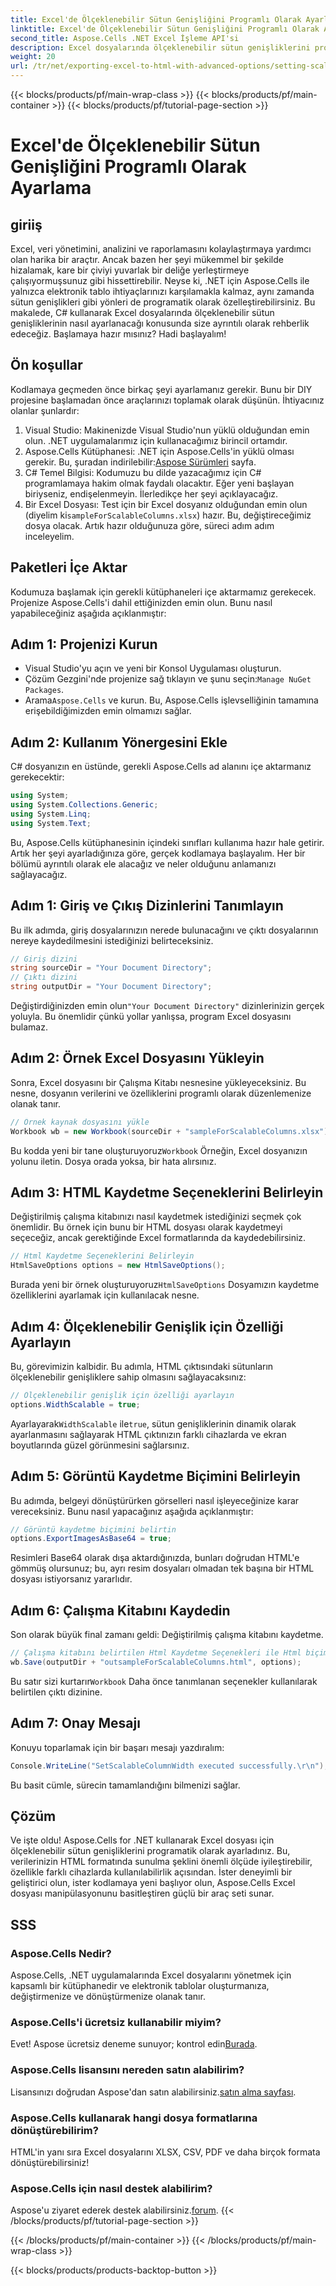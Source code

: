 ```yaml
---
title: Excel'de Ölçeklenebilir Sütun Genişliğini Programlı Olarak Ayarlama
linktitle: Excel'de Ölçeklenebilir Sütun Genişliğini Programlı Olarak Ayarlama
second_title: Aspose.Cells .NET Excel İşleme API'si
description: Excel dosyalarında ölçeklenebilir sütun genişliklerini programatik olarak ayarlamak için Aspose.Cells for .NET'i nasıl kullanacağınızı öğrenin. Verimli veri sunumu için mükemmeldir.
weight: 20
url: /tr/net/exporting-excel-to-html-with-advanced-options/setting-scalable-column-width/
---
```


{{< blocks/products/pf/main-wrap-class >}}
{{< blocks/products/pf/main-container >}}
{{< blocks/products/pf/tutorial-page-section >}}

# Excel'de Ölçeklenebilir Sütun Genişliğini Programlı Olarak Ayarlama

## giriiş
Excel, veri yönetimini, analizini ve raporlamasını kolaylaştırmaya yardımcı olan harika bir araçtır. Ancak bazen her şeyi mükemmel bir şekilde hizalamak, kare bir çiviyi yuvarlak bir deliğe yerleştirmeye çalışıyormuşsunuz gibi hissettirebilir. Neyse ki, .NET için Aspose.Cells ile yalnızca elektronik tablo ihtiyaçlarınızı karşılamakla kalmaz, aynı zamanda sütun genişlikleri gibi yönleri de programatik olarak özelleştirebilirsiniz. Bu makalede, C# kullanarak Excel dosyalarında ölçeklenebilir sütun genişliklerinin nasıl ayarlanacağı konusunda size ayrıntılı olarak rehberlik edeceğiz. Başlamaya hazır mısınız? Hadi başlayalım!
## Ön koşullar
Kodlamaya geçmeden önce birkaç şeyi ayarlamanız gerekir. Bunu bir DIY projesine başlamadan önce araçlarınızı toplamak olarak düşünün. İhtiyacınız olanlar şunlardır:
1. Visual Studio: Makinenizde Visual Studio'nun yüklü olduğundan emin olun. .NET uygulamalarımız için kullanacağımız birincil ortamdır.
2.  Aspose.Cells Kütüphanesi: .NET için Aspose.Cells'in yüklü olması gerekir. Bu, şuradan indirilebilir:[Aspose Sürümleri](https://releases.aspose.com/cells/net/) sayfa. 
3. C# Temel Bilgisi: Kodumuzu bu dilde yazacağımız için C# programlamaya hakim olmak faydalı olacaktır. Eğer yeni başlayan biriyseniz, endişelenmeyin. İlerledikçe her şeyi açıklayacağız.
4.  Bir Excel Dosyası: Test için bir Excel dosyanız olduğundan emin olun (diyelim ki`sampleForScalableColumns.xlsx`) hazır. Bu, değiştireceğimiz dosya olacak.
Artık hazır olduğunuza göre, süreci adım adım inceleyelim.
## Paketleri İçe Aktar
Kodumuza başlamak için gerekli kütüphaneleri içe aktarmamız gerekecek. Projenize Aspose.Cells'i dahil ettiğinizden emin olun. Bunu nasıl yapabileceğiniz aşağıda açıklanmıştır:
## Adım 1: Projenizi Kurun
- Visual Studio'yu açın ve yeni bir Konsol Uygulaması oluşturun.
-  Çözüm Gezgini'nde projenize sağ tıklayın ve şunu seçin:`Manage NuGet Packages`.
-  Arama`Aspose.Cells` ve kurun. Bu, Aspose.Cells işlevselliğinin tamamına erişebildiğimizden emin olmamızı sağlar.
## Adım 2: Kullanım Yönergesini Ekle
C# dosyanızın en üstünde, gerekli Aspose.Cells ad alanını içe aktarmanız gerekecektir:
```csharp
using System;
using System.Collections.Generic;
using System.Linq;
using System.Text;
```
Bu, Aspose.Cells kütüphanesinin içindeki sınıfları kullanıma hazır hale getirir.
Artık her şeyi ayarladığınıza göre, gerçek kodlamaya başlayalım. Her bir bölümü ayrıntılı olarak ele alacağız ve neler olduğunu anlamanızı sağlayacağız.
## Adım 1: Giriş ve Çıkış Dizinlerini Tanımlayın
Bu ilk adımda, giriş dosyalarınızın nerede bulunacağını ve çıktı dosyalarının nereye kaydedilmesini istediğinizi belirteceksiniz. 
```csharp
// Giriş dizini
string sourceDir = "Your Document Directory"; 
// Çıktı dizini
string outputDir = "Your Document Directory"; 
```
 Değiştirdiğinizden emin olun`"Your Document Directory"` dizinlerinizin gerçek yoluyla. Bu önemlidir çünkü yollar yanlışsa, program Excel dosyasını bulamaz.
## Adım 2: Örnek Excel Dosyasını Yükleyin
Sonra, Excel dosyasını bir Çalışma Kitabı nesnesine yükleyeceksiniz. Bu nesne, dosyanın verilerini ve özelliklerini programlı olarak düzenlemenize olanak tanır.
```csharp
// Örnek kaynak dosyasını yükle
Workbook wb = new Workbook(sourceDir + "sampleForScalableColumns.xlsx");
```
 Bu kodda yeni bir tane oluşturuyoruz`Workbook` Örneğin, Excel dosyanızın yolunu iletin. Dosya orada yoksa, bir hata alırsınız.
## Adım 3: HTML Kaydetme Seçeneklerini Belirleyin
Değiştirilmiş çalışma kitabınızı nasıl kaydetmek istediğinizi seçmek çok önemlidir. Bu örnek için bunu bir HTML dosyası olarak kaydetmeyi seçeceğiz, ancak gerektiğinde Excel formatlarında da kaydedebilirsiniz.
```csharp
// Html Kaydetme Seçeneklerini Belirleyin
HtmlSaveOptions options = new HtmlSaveOptions();
```
 Burada yeni bir örnek oluşturuyoruz`HtmlSaveOptions` Dosyamızın kaydetme özelliklerini ayarlamak için kullanılacak nesne.
## Adım 4: Ölçeklenebilir Genişlik için Özelliği Ayarlayın
Bu, görevimizin kalbidir. Bu adımla, HTML çıktısındaki sütunların ölçeklenebilir genişliklere sahip olmasını sağlayacaksınız:
```csharp
// Ölçeklenebilir genişlik için özelliği ayarlayın
options.WidthScalable = true;
```
 Ayarlayarak`WidthScalable` ile`true`, sütun genişliklerinin dinamik olarak ayarlanmasını sağlayarak HTML çıktınızın farklı cihazlarda ve ekran boyutlarında güzel görünmesini sağlarsınız.
## Adım 5: Görüntü Kaydetme Biçimini Belirleyin 
Bu adımda, belgeyi dönüştürürken görselleri nasıl işleyeceğinize karar vereceksiniz. Bunu nasıl yapacağınız aşağıda açıklanmıştır:
```csharp
// Görüntü kaydetme biçimini belirtin
options.ExportImagesAsBase64 = true;
```
Resimleri Base64 olarak dışa aktardığınızda, bunları doğrudan HTML'e gömmüş olursunuz; bu, ayrı resim dosyaları olmadan tek başına bir HTML dosyası istiyorsanız yararlıdır.
## Adım 6: Çalışma Kitabını Kaydedin 
Son olarak büyük final zamanı geldi: Değiştirilmiş çalışma kitabını kaydetme. 
```csharp
// Çalışma kitabını belirtilen Html Kaydetme Seçenekleri ile Html biçiminde kaydedin
wb.Save(outputDir + "outsampleForScalableColumns.html", options);
```
 Bu satır sizi kurtarır`Workbook` Daha önce tanımlanan seçenekler kullanılarak belirtilen çıktı dizinine. 
## Adım 7: Onay Mesajı
Konuyu toparlamak için bir başarı mesajı yazdıralım:
```csharp
Console.WriteLine("SetScalableColumnWidth executed successfully.\r\n");
```
Bu basit cümle, sürecin tamamlandığını bilmenizi sağlar.
## Çözüm
Ve işte oldu! Aspose.Cells for .NET kullanarak Excel dosyası için ölçeklenebilir sütun genişliklerini programatik olarak ayarladınız. Bu, verilerinizin HTML formatında sunulma şeklini önemli ölçüde iyileştirebilir, özellikle farklı cihazlarda kullanılabilirlik açısından. İster deneyimli bir geliştirici olun, ister kodlamaya yeni başlıyor olun, Aspose.Cells Excel dosyası manipülasyonunu basitleştiren güçlü bir araç seti sunar.
## SSS
### Aspose.Cells Nedir?
Aspose.Cells, .NET uygulamalarında Excel dosyalarını yönetmek için kapsamlı bir kütüphanedir ve elektronik tablolar oluşturmanıza, değiştirmenize ve dönüştürmenize olanak tanır.
### Aspose.Cells'i ücretsiz kullanabilir miyim?
 Evet! Aspose ücretsiz deneme sunuyor; kontrol edin[Burada](https://releases.aspose.com/).
### Aspose.Cells lisansını nereden satın alabilirim?
 Lisansınızı doğrudan Aspose'dan satın alabilirsiniz.[satın alma sayfası](https://purchase.aspose.com/buy).
### Aspose.Cells kullanarak hangi dosya formatlarına dönüştürebilirim?
HTML'in yanı sıra Excel dosyalarını XLSX, CSV, PDF ve daha birçok formata dönüştürebilirsiniz!
### Aspose.Cells için nasıl destek alabilirim?
 Aspose'u ziyaret ederek destek alabilirsiniz.[forum](https://forum.aspose.com/c/cells/9).
{{< /blocks/products/pf/tutorial-page-section >}}

{{< /blocks/products/pf/main-container >}}
{{< /blocks/products/pf/main-wrap-class >}}

{{< blocks/products/products-backtop-button >}}
